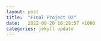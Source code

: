 ```yaml
---
layout: post
title:  "Final Project 02"
date:   2022-09-20 16:28:57 +1000
categories: jekyll update
---
```

